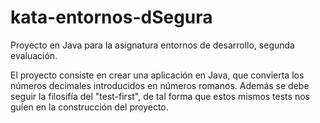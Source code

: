 # kata-entornos-dSegura
Proyecto en Java para la asignatura entornos de desarrollo, segunda evaluación.

El proyecto consiste en crear una aplicación en Java, que convierta los números decimales introducidos en números romanos. 
Además se debe seguir la filosifía del "test-first", de tal forma que estos mismos tests nos guíen en la construcción del proyecto.
